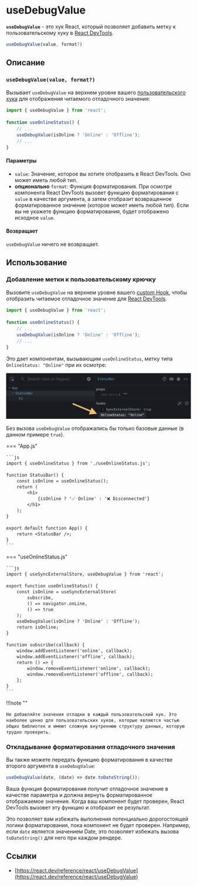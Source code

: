 # useDebugValue

**`useDebugValue`** - это хук React, который позволяет добавить метку к пользовательскому хуку в [React DevTools](../learn/react-developer-tools.md).

```js
useDebugValue(value, format?)
```

## Описание

### `useDebugValue(value, format?)`

Вызывает `useDebugValue` на верхнем уровне вашего [пользовательского хука](../learn/reusing-logic-with-custom-hooks.md) для отображения читаемого отладочного значения:

```js
import { useDebugValue } from 'react';

function useOnlineStatus() {
    // ...
    useDebugValue(isOnline ? 'Online' : 'Offline');
    // ...
}
```

#### Параметры

-   `value`: Значение, которое вы хотите отобразить в React DevTools. Оно может иметь любой тип.
-   **опционально** `format`: Функция форматирования. При осмотре компонента React DevTools вызовет функцию форматирования с `value` в качестве аргумента, а затем отобразит возвращенное форматированное значение (которое может иметь любой тип). Если вы не укажете функцию форматирования, будет отображено исходное `value`.

#### Возвращает

`useDebugValue` ничего не возвращает.

## Использование

### Добавление метки к пользовательскому крючку

Вызовите `useDebugValue` на верхнем уровне вашего [custom Hook](../learn/reusing-logic-with-custom-hooks.md), чтобы отобразить читаемое отладочное значение для [React DevTools](../learn/react-developer-tools.md).

```js
import { useDebugValue } from 'react';

function useOnlineStatus() {
    // ...
    useDebugValue(isOnline ? 'Online' : 'Offline');
    // ...
}
```

Это дает компонентам, вызывающим `useOnlineStatus`, метку типа `OnlineStatus: "Online"` при их осмотре:

![Скриншот React DevTools, показывающий отладочное значение](react-devtools-usedebugvalue.png)

Без вызова `useDebugValue` отображались бы только базовые данные (в данном примере `true`).

=== "App.js"

    ```js
    import { useOnlineStatus } from './useOnlineStatus.js';

    function StatusBar() {
    	const isOnline = useOnlineStatus();
    	return (
    		<h1>
    			{isOnline ? '✅ Online' : '❌ Disconnected'}
    		</h1>
    	);
    }

    export default function App() {
    	return <StatusBar />;
    }
    ```

=== "useOnlineStatus.js"

    ```js
    import { useSyncExternalStore, useDebugValue } from 'react';

    export function useOnlineStatus() {
    	const isOnline = useSyncExternalStore(
    		subscribe,
    		() => navigator.onLine,
    		() => true
    	);
    	useDebugValue(isOnline ? 'Online' : 'Offline');
    	return isOnline;
    }

    function subscribe(callback) {
    	window.addEventListener('online', callback);
    	window.addEventListener('offline', callback);
    	return () => {
    		window.removeEventListener('online', callback);
    		window.removeEventListener('offline', callback);
    	};
    }
    ```

!!!note ""

    Не добавляйте значения отладки в каждый пользовательский хук. Это наиболее ценно для пользовательских хуков, которые являются частью общих библиотек и имеют сложную внутреннюю структуру данных, которую трудно проверить.

### Откладывание форматирования отладочного значения

Вы также можете передать функцию форматирования в качестве второго аргумента в `useDebugValue`:

```js
useDebugValue(date, (date) => date.toDateString());
```

Ваша функция форматирования получит отладочное значение в качестве параметра и должна вернуть форматированное отображаемое значение. Когда ваш компонент будет проверен, React DevTools вызовет эту функцию и отобразит ее результат.

Это позволяет вам избежать выполнения потенциально дорогостоящей логики форматирования, пока компонент не будет проверен. Например, если `date` является значением Date, это позволяет избежать вызова `toDateString()` для него при каждом рендере.

## Ссылки

-   [https://react.dev/reference/react/useDebugValue](https://react.dev/reference/react/useDebugValue)

